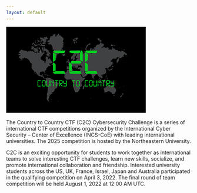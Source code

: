 ```yaml
---
layout: default
---
```


![Hello](./assets/images/C2C_Logo.png)


The Country to Country CTF (C2C) Cybersecurity Challenge is a series of international CTF competitions organized by the International Cyber Security – Center of Excellence (INCS-CoE) with leading international universities. The 2025 competition is hosted by the Northeastern University. 

C2C is an exciting opportunity for students to work together as international teams to solve interesting CTF challenges, learn new skills, socialize, and promote international collaboration and friendship. Interested university students across the US, UK, France, Israel, Japan and Australia participated in the qualifying competition on April 3, 2022. The final round of team competition will be held August 1, 2022 at 12:00 AM UTC.